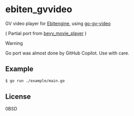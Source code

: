 # ebiten_gvvideo

GV video player for [Ebitengine](https://ebitengine.org/), using [go-gv-video](https://github.com/funatsufumiya/go-gv-video)

( Partial port from [bevy_movie_player](https://github.com/funatsufumiya/bevy_movie_player) )

> [!WARNING]
> Go port was almost done by GitHub Copilot. Use with care.

## Example

```bash
$ go run ./example/main.go
```

## License

0BSD